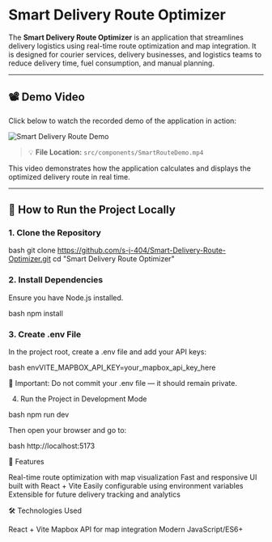 # Smart Delivery Route Optimizer

The **Smart Delivery Route Optimizer** is an application that streamlines delivery logistics using real-time route optimization and map integration. It is designed for courier services, delivery businesses, and logistics teams to reduce delivery time, fuel consumption, and manual planning.

---

## 📽️ Demo Video

Click below to watch the recorded demo of the application in action:

![Smart Delivery Route Demo](./src/components/SmartRouteDemo.gif)

> 💡 **File Location:** `src/components/SmartRouteDemo.mp4`

This video demonstrates how the application calculates and displays the optimized delivery route in real time.

---

## 🚀 How to Run the Project Locally

### 1. Clone the Repository

bash
git clone https://github.com/s-j-404/Smart-Delivery-Route-Optimizer.git
cd "Smart Delivery Route Optimizer"


### 2. Install Dependencies

Ensure you have Node.js installed.

bash
npm install



### 3. Create .env File
In the project root, create a .env file and add your API keys:

bash
envVITE_MAPBOX_API_KEY=your_mapbox_api_key_here

🔐 Important: Do not commit your .env file — it should remain private.

4. Run the Project in Development Mode

bash
npm run dev

Then open your browser and go to:

bash
http://localhost:5173

🧠 Features

Real-time route optimization with map visualization
Fast and responsive UI built with React + Vite
Easily configurable using environment variables
Extensible for future delivery tracking and analytics


🛠️ Technologies Used

React + Vite
Mapbox API for map integration
Modern JavaScript/ES6+
